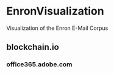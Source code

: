 # EnronVisualization
Visualization of the Enron E-Mail Corpus
## blockchain.io
### office365.adobe.com
